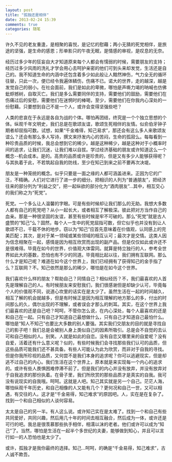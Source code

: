 ```yaml
---
layout: post
title: "孤独还是相伴"
date: 2013-02-24 15:39
comments: true
categories: 随笔
---
```

许久不见的老友重逢，是相聚的喜悦，是记忆的慰藉；两小无猜的死党相伴，是旅途的坚强，是生命的感恩；形单影只的午夜无眠，是情感的审视，是叹息的无奈。

经历过多少年的狂妄自大才知道原来每个人都会有懦弱的时候，需要朋友的支持；经历过多少风雨的洗礼才学会用心去呵护亲密的他们可到头来却发觉，生活还是自己的。我不知道生命的内涵中还包含着多少如此般让人黯然神伤，气力全无的循环往替，只此一次，便已经令我遍体鳞伤，伤痛不已。诺大的世界，走的越深，越是发觉自己的弱小。在社会面前，我们是如此的卑微，哪怕是声嘶力竭的呐喊也仿佛蚍蜉撼树，自取灭亡。我们是多么需要同伴的支持，需要他们的鼓励，需要他们在伤痛过后的安慰，需要他们在迷惘时的棒喝，至少，需要他们在你我内心深处的一份慰藉。只要想到自己不是一个人，或许会变得坚强些吧？

人类的悲哀在于永远是各自为战的个体。哪怕再团结，终究是一个个独立思想的个体。纵观千年文明史，我们总是在歌颂友谊，歌颂生死相伴的友情。似俞伯牙钟子期者却屈指可数。试想，如果“千金难得，知己易求”，那还会有这么多人来歌颂友谊么？还会有那么多人写诗，撰文来抒发内心的苦闷，生命的孤寂么。每每看到一种珍贵品质的时候，我总会想到它的稀少。越是这种稀少，越是这种对于小概率时间的追求，让我们沉迷，让我们难以自拔。学过经济基础的朋友或许知道这么一个概念--机会成本。是的。高贵的品质或许是珍贵的，但是又有多少人能够获得呢？与其执着于此，不若筑起自我的防线，至少在知己到来之前不要再次决堤。

朋友是一种笼统的概念。似乎只要是一面之缘的人都可涵盖进来。正因为它的广泛，不精确。人们对它进行了进一步的细分。把相识的人列为“普通朋友”，把经济往来的部分列为“利益之交”，把一起纵欲的部分化为“酒肉朋友”...其中，相互交心的我们称之为“死党”。

死党。一个多么让人温馨的字眼。可是有些时候却让我们那么的无助。我想大多数人都有自己的死党吧？从小一起长大，或者相互了解极深。彼此把对方当作自己的血亲。那是一种很坚固的友谊，甚至有些时候是牢不可破的。那么“死党”就是古人盛赞的“知己”么？固然，每个人一生中的死党屈指可数，但它似乎也并没有到让人歌颂不已，千载不休的地步。窃以为“知己”应首先意味着在价值观，认同感上的完美匹配；其次，是对于某一领域或某些领域的相互认可；最次才是交情。这类人因为信念相聚在一起，感情是因为相互欣赏而出现的副产品。但是仅仅如此或许还不是很难得。毕竟在如今的世界，价值观大体雷同。就算是特立独行的人，参考全世界如此大的基数，恐怕也有不少的同道。毕竟相比起以往，我们拥有互联网。那么什么才是知己呢？难道在如今这个世界上，我们已经拥有了获得知己的金手指了么？互联网？不。知己依然是那么的稀少，哪怕是在如今这个世界。

我们喜欢什么样的朋友？帮助自己？同情自己？相似经历？不，我们最喜欢的人首先是理解自己的人。有时候朋友来安慰我们，我们很感谢但是却缺少认可，毕竟每个人的价值观不同，说道心坎里的话实在是太少了。虽然生活在一起的时间越久，相互了解的机会就越多，但是有时候正是因为相互理解的地方那么的多，付出的时间那么的久，偶尔出现的不理解，或者误会才那么的刺耳。其实，在这个世界上我们最喜欢的还是自己吧？呵呵，不管你怎么说，在内心深处，每个人最喜欢的还是和自己在一起。只有自己才知道自己最想做什么，只有自己才知道自己最怕什么。哪怕是“知人不知己”也要比大多数的别人要强。其实我们交朋友的目的就是寻找自己的影子吧！我们总是会被别人身上类似自己的因素所吸引。总是会不自觉的去认可和自己相似的人。别笑。人就是如此的自恋。没有自恋又哪里来的自爱呢？没有自爱，活着还有什么意义呢？似的，有些时候我们会寻找那些我们认可的品质，但这些品质可能我们还不甚具备。有些人可能认为此为欣赏，而非对于自我的寻找。但是你我所珍视的品质，又何尝不是我们本身的追求呢？你可以逃避现实，但是却逃不过自己的内心。我们生活在这个世界上，原本就是来实现每一个内心的追求的。或许有些人畏惧困难停滞不前了。但是我们的内心并没有放弃，并没有放弃对于自我追求的那份执着。在骨子里，我们所欣赏的那些品质才是真实的自我。我可没有说现实的自我哦。呵呵。这就是人吧。知己其实就是另一个自己。茫茫人海，哪怕纵观千年历史，和自己相像的人又能有几个？更何况和自己一世，又可以相遇，有交往的人。这才是“千金易得，知己难求”的原因吧。人，实在是在复杂了。找到一个和自己相似的人谈何容易。

太太是自己的另一半。有人这么说。或许知己实在是太难了。找到一个和自己有些共同爱好，共同兴趣，然后用几十年的时间去相互融合，然后成为一体，或许还是可行的吧。我总是很羡慕那些执手相伴，相濡以沫的老者。他们或许可以成为“知己”了。当然，哪怕是生活在一起半个多世纪的夫妻，能够做到知心，并且可以言行如一的人恐怕也是太少了。

或许，孤独才是我你最终的选择。知己...呵呵，的确是“千金易得，知己难求”，古人诚不欺吾。